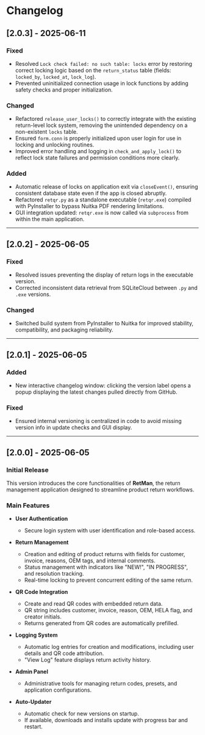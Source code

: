# Changelog

## [2.0.3] - 2025-06-11

### Fixed
- Resolved `Lock check failed: no such table: locks` error by restoring correct locking logic based on the `return_status` table (fields: `locked_by`, `locked_at`, `lock_log`).
- Prevented uninitialized connection usage in lock functions by adding safety checks and proper initialization.

### Changed
- Refactored `release_user_locks()` to correctly integrate with the existing return-level lock system, removing the unintended dependency on a non-existent `locks` table.
- Ensured `form.conn` is properly initialized upon user login for use in locking and unlocking routines.
- Improved error handling and logging in `check_and_apply_lock()` to reflect lock state failures and permission conditions more clearly.

### Added
- Automatic release of locks on application exit via `closeEvent()`, ensuring consistent database state even if the app is closed abruptly.
- Refactored `retqr.py` as a standalone executable (`retqr.exe`) compiled with PyInstaller to bypass Nuitka PDF rendering limitations.
- GUI integration updated: `retqr.exe` is now called via `subprocess` from within the main application.

---

## [2.0.2] - 2025-06-05

### Fixed
- Resolved issues preventing the display of return logs in the executable version.
- Corrected inconsistent data retrieval from SQLiteCloud between `.py` and `.exe` versions.

### Changed
- Switched build system from PyInstaller to Nuitka for improved stability, compatibility, and packaging reliability.

---

## [2.0.1] - 2025-06-05

### Added
- New interactive changelog window: clicking the version label opens a popup displaying the latest changes pulled directly from GitHub.

### Fixed
- Ensured internal versioning is centralized in code to avoid missing version info in update checks and GUI display.

---

## [2.0.0] - 2025-06-05

### Initial Release

This version introduces the core functionalities of **RetMan**, the return management application designed to streamline product return workflows.

### Main Features

- **User Authentication**
  - Secure login system with user identification and role-based access.

- **Return Management**
  - Creation and editing of product returns with fields for customer, invoice, reasons, OEM tags, and internal comments.
  - Status management with indicators like "NEW!", "IN PROGRESS", and resolution tracking.
  - Real-time locking to prevent concurrent editing of the same return.

- **QR Code Integration**
  - Create and read QR codes with embedded return data.
  - QR string includes customer, invoice, reason, OEM, HELA flag, and creator initials.
  - Returns generated from QR codes are automatically prefilled.

- **Logging System**
  - Automatic log entries for creation and modifications, including user details and QR code attribution.
  - "View Log" feature displays return activity history.

- **Admin Panel**
  - Administrative tools for managing return codes, presets, and application configurations.

- **Auto-Updater**
  - Automatic check for new versions on startup.
  - If available, downloads and installs update with progress bar and restart.
